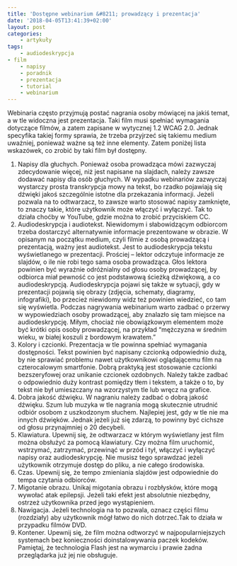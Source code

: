 ```yaml
---
title: 'Dostępne webinarium &#8211; prowadzący i prezentacja'
date: '2018-04-05T13:41:39+02:00'
layout: post
categories:
    - artykuły
tags:
    - audiodeskrypcja
- film
    - napisy
    - poradnik
    - prezentacja
    - tutorial
    - webinarium
---
```


Webinaria często przyjmują postać nagrania osoby mówiącej na jakiś temat, a w tle widoczna jest prezentacja. Taki film musi spełniać wymagania dotyczące filmów, a zatem zapisane w wytycznej 1.2 WCAG 2.0. Jednak specyfika takiej formy sprawia, że trzeba przyjrzeć się takiemu medium uważniej, ponieważ ważne są też inne elementy. Zatem poniżej lista wskazówek, co zrobić by taki film był dostępny.

1. Napisy dla głuchych. Ponieważ osoba prowadząca mówi zazwyczaj zdecydowanie więcej, niż jest napisane na slajdach, należy zawsze dodawać napisy dla osób głuchych. W wypadku webinariów zazwyczaj wystarczy prosta transkrypcja mowy na tekst, bo rzadko pojawiają się dźwięki jakoś szczególnie istotne dla przekazania informacji. Jeżeli pozwala na to odtwarzacz, to zawsze warto stosować napisy zamknięte, to znaczy takie, które użytkownik może włączyć i wyłączyć. Tak to działa choćby w YouTube, gdzie można to zrobić przyciskiem CC.
2. Audiodeskrypcja i audiotekst. Niewidomym i słabowidzącym odbiorcom trzeba dostarczyć alternatywnie informacje prezentowane w obrazie. W opisanym na początku medium, czyli filmie z osobą prowadzącą i prezentacją, ważny jest audiotekst. Jest to audiodeskrypcja tekstu wyświetlanego w prezentacji. Prościej – lektor odczytuje informacje ze slajdów, o ile nie robi tego sama osoba prowadząca. Głos lektora powinien być wyraźnie odróżnialny od głosu osoby prowadzącej, by odbiorca miał pewność co jest podstawową ścieżką dźwiękową, a co audiodeskrypcją. Audiodeskrypcja pojawi się także w sytuacji, gdy w prezentacji pojawią się obrazy (zdjęcia, schematy, diagramy, infografiki), bo przecież niewidomy widz też powinien wiedzieć, co tam się wyświetla. Podczas nagrywania webinarium warto zadbać o przerwy w wypowiedziach osoby prowadzącej, aby znalazło się tam miejsce na audiodeskrypcję. Miłym, chociaż nie obowiązkowym elementem może być krótki opis osoby prowadzącej, na przykład “mężczyzna w średnim wieku, w białej koszuli z bordowym krawatem.”
3. Kolory i czcionki. Prezentacja w tle powinna spełniać wymagania dostępności. Tekst powinien być napisany czcionką odpowiednio dużą, by nie sprawiać problemu nawet użytkownikowi oglądającemu film na czterocalowym smartfonie. Dobrą praktyką jest stosowanie czcionki bezszeryfowej oraz unikanie czcionek ozdobnych. Należy także zadbać o odpowiednio duży kontrast pomiędzy tłem i tekstem, a także o to, by tekst nie był umieszczany na wzorzystym tle lub wręcz na grafice.
4. Dobra jakość dźwięku. W nagraniu należy zadbać o dobrą jakość dźwięku. Szum lub muzyka w tle nagrania mogą skutecznie utrudnić odbiór osobom z uszkodzonym słuchem. Najlepiej jest, gdy w tle nie ma innych dźwięków. Jednak jeżeli już się zdarzą, to powinny być cichsze od głosu przynajmniej o 20 decybeli.
5. Klawiatura. Upewnij się, że odtwarzacz w którym wyświetlany jest film można obsłużyć za pomocą klawiatury. Czy można film uruchomić, wstrzymać, zatrzymać, przewinąć w przód i tył, włączyć i wyłączyć napisy oraz audiodeskrypcję. Nie musisz tego sprawdzać jeżeli użytkownik otrzymuje dostęp do pliku, a nie całego środowiska.
6. Czas. Upewnij się, że tempo zmieniania slajdów jest odpowiednie do tempa czytania odbiorców.
7. Migotanie obrazu. Unikaj migotania obrazu i rozbłysków, które mogą wywołać atak epilepsji. Jeżeli taki efekt jest absolutnie niezbędny, ostrzeż użytkownika przed jego wystąpieniem.
8. Nawigacja. Jeżeli technologia na to pozwala, oznacz części filmu (rozdziały) aby użytkownik mógł łatwo do nich dotrzeć.Tak to działa w przypadku filmów DVD.
9. Kontener. Upewnij się, że film można odtworzyć w najpopularniejszych systemach bez konieczności doinstalowywania paczek kodeków. Pamiętaj, że technologia Flash jest na wymarciu i prawie żadna przeglądarka już jej nie obsługuje.
